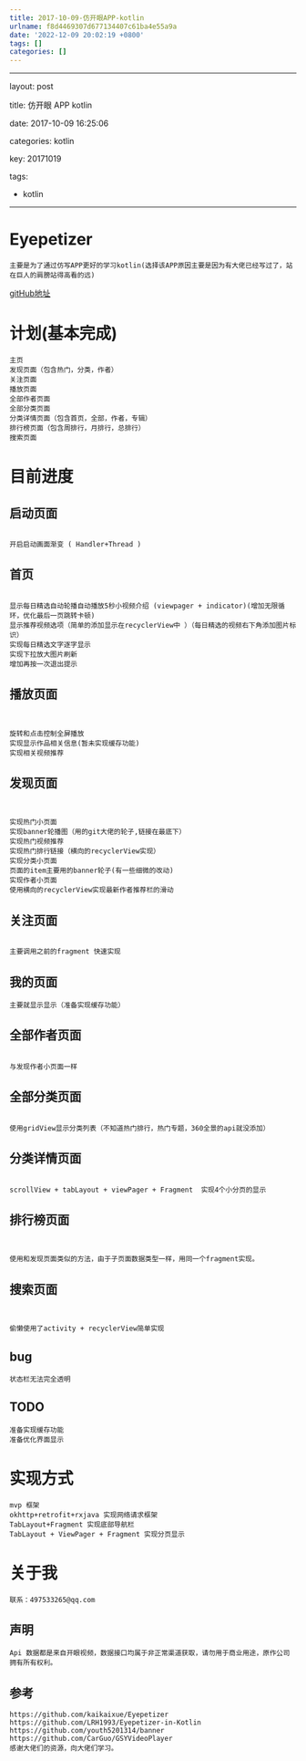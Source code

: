 ```yaml
---
title: 2017-10-09-仿开眼APP-kotlin
urlname: f8d4469307d677134407c61ba4e55a9a
date: '2022-12-09 20:02:19 +0800'
tags: []
categories: []
---
```


<hr />
<p>layout: post

title: 仿开眼 APP kotlin

date: 2017-10-09 16:25:06

categories: kotlin

key: 20171019

tags:</p>

<ul>
<li>kotlin</li>
</ul>
<hr />
<h1>Eyepetizer</h1>
<pre><code>主要是为了通过仿写APP更好的学习kotlin(选择该APP原因主要是因为有大佬已经写过了，站在巨人的肩膀站得高看的远)
</code></pre>
<p><a href="https://github.com/zyqzyq/Eyepetizer-kotlin" target="_blank">gitHub地址</a></p>
<h1>计划(基本完成)</h1>
<pre><code>主页
发现页面（包含热门，分类，作者）
关注页面
播放页面   
全部作者页面
全部分类页面
分类详情页面（包含首页，全部，作者，专辑）
排行榜页面（包含周排行，月排行，总排行）
搜索页面
</code></pre>
<h1>目前进度</h1>
<h2>启动页面</h2>
<p><img src="https://raw.githubusercontent.com/zyqzyq/Eyepetizer-kotlin/master/screenshots/splash.png" alt class="align-none" /></p>
<pre><code>开启启动画面渐变 ( Handler+Thread )
</code></pre>
<h2>首页</h2>
<p><img src="https://raw.githubusercontent.com/zyqzyq/Eyepetizer-kotlin/master/screenshots/home.png" alt class="align-none" /></p>
<pre><code>显示每日精选自动轮播自动播放5秒小视频介绍 (viewpager + indicator)(增加无限循环，优化最后一页跳转卡顿)
显示推荐视频选项（简单的添加显示在recyclerView中 ）（每日精选的视频右下角添加图片标识）
实现每日精选文字逐字显示
实现下拉放大图片刷新
增加再按一次退出提示
</code></pre>
<h2>播放页面</h2>
<p><img src="https://raw.githubusercontent.com/zyqzyq/Eyepetizer-kotlin/master/screenshots/play1.png" alt class="align-none" />

<img src="https://raw.githubusercontent.com/zyqzyq/Eyepetizer-kotlin/master/screenshots/play2.png" alt class="align-none" /></p>

<pre><code>旋转和点击控制全屏播放
实现显示作品相关信息(暂未实现缓存功能)
实现相关视频推荐
</code></pre>
<h2>发现页面</h2>
<p><img src="https://raw.githubusercontent.com/zyqzyq/Eyepetizer-kotlin/master/screenshots/discoverHot.png" alt class="align-none" />

<img src="https://raw.githubusercontent.com/zyqzyq/Eyepetizer-kotlin/master/screenshots/discoverCategory.png" alt class="align-none" /></p>

<pre><code>实现热门小页面
实现banner轮播图（用的git大佬的轮子,链接在最底下）
实现热门视频推荐
实现热门排行链接（横向的recyclerView实现）
实现分类小页面
页面的item主要用的banner轮子(有一些细微的改动)
实现作者小页面
使用横向的recyclerView实现最新作者推荐栏的滑动
</code></pre>
<h2>关注页面</h2>
<p><img src="https://raw.githubusercontent.com/zyqzyq/Eyepetizer-kotlin/master/screenshots/follow.png" alt class="align-none" /></p>
<pre><code>主要调用之前的fragment 快速实现
</code></pre>
<h2>我的页面</h2>
<pre><code>主要就显示显示（准备实现缓存功能）
</code></pre>
<h2>全部作者页面</h2>
<p><img src="https://raw.githubusercontent.com/zyqzyq/Eyepetizer-kotlin/master/screenshots/pgcsAll.png" alt class="align-none" /></p>
<pre><code>与发现作者小页面一样
</code></pre>
<h2>全部分类页面</h2>
<p><img src="https://raw.githubusercontent.com/zyqzyq/Eyepetizer-kotlin/master/screenshots/categoryAll.png" alt class="align-none" /></p>
<pre><code>使用gridView显示分类列表（不知道热门排行，热门专题，360全景的api就没添加）
</code></pre>
<h2>分类详情页面</h2>
<p><img src="https://raw.githubusercontent.com/zyqzyq/Eyepetizer-kotlin/master/screenshots/categoryDetail.png" alt class="align-none" /></p>
<pre><code>scrollView + tabLayout + viewPager + Fragment  实现4个小分页的显示
</code></pre>
<h2>排行榜页面</h2>
<p><img src="https://raw.githubusercontent.com/zyqzyq/Eyepetizer-kotlin/master/screenshots/rankList1.png" alt class="align-none" />

<img src="https://raw.githubusercontent.com/zyqzyq/Eyepetizer-kotlin/master/screenshots/rankList2.png" alt class="align-none" /></p>

<pre><code>使用和发现页面类似的方法，由于子页面数据类型一样，用同一个fragment实现。
</code></pre>
<h2>搜索页面</h2>
<p><img src="https://raw.githubusercontent.com/zyqzyq/Eyepetizer-kotlin/master/screenshots/search1.png" alt class="align-none" />

<img src="https://raw.githubusercontent.com/zyqzyq/Eyepetizer-kotlin/master/screenshots/search2.png" alt class="align-none" /></p>

<pre><code>偷懒使用了activity + recyclerView简单实现
</code></pre>
<h2>bug</h2>
<pre><code>状态栏无法完全透明
</code></pre>
<h2>TODO</h2>
<pre><code>准备实现缓存功能
准备优化界面显示
</code></pre>
<h1>实现方式</h1>
<pre><code>mvp 框架
okhttp+retrofit+rxjava 实现网络请求框架
TabLayout+Fragment 实现底部导航栏
TabLayout + ViewPager + Fragment 实现分页显示
</code></pre>
<h1>关于我</h1>
<pre><code>联系：497533265@qq.com    
</code></pre>
<h2>声明</h2>
<pre><code>Api 数据都是来自开眼视频，数据接口均属于非正常渠道获取，请勿用于商业用途，原作公司拥有所有权利。
</code></pre>
<h2>参考</h2>
<pre><code>https://github.com/kaikaixue/Eyepetizer
https://github.com/LRH1993/Eyepetizer-in-Kotlin
https://github.com/youth5201314/banner
https://github.com/CarGuo/GSYVideoPlayer
感谢大佬们的资源，向大佬们学习。
</code></pre>

